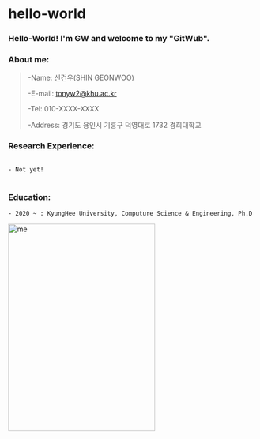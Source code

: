 # hello-world
### Hello-World! I'm GW and welcome to my "GitWub".

### About me: 
> -Name: 신건우(SHIN GEONWOO)
>
> -E-mail: tonyw2@khu.ac.kr
> 
> -Tel: 010-XXXX-XXXX
> 
> -Address: 경기도 용인시 기흥구 덕영대로 1732 경희대학교


### Research Experience:
<pre>
<code>
- Not yet!
</code>
</pre>

### Education: 
```
- 2020 ~ : KyungHee University, Computure Science & Engineering, Ph.D
```

<img src="https://user-images.githubusercontent.com/132264450/235445041-111c8853-67e0-4c25-9c45-9239b7b829c4.jpg" width="297px" height="420px" title="me.jpg" alt="me"></img><br/>

